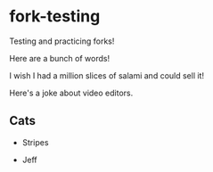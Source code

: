 # fork-testing
Testing and practicing forks!

Here are a bunch of words!

I wish I had a million slices of salami and could sell it!

Here's a joke about video editors.

## Cats

* Stripes

* Jeff
